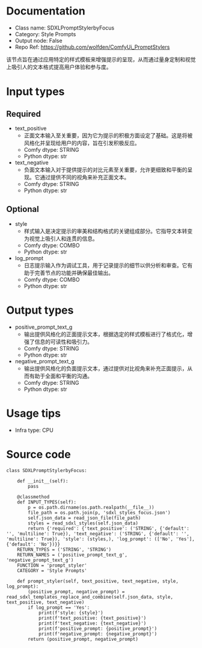 # Documentation
- Class name: SDXLPromptStylerbyFocus
- Category: Style Prompts
- Output node: False
- Repo Ref: https://github.com/wolfden/ComfyUi_PromptStylers

该节点旨在通过应用特定的样式模板来增强提示的呈现，从而通过量身定制和视觉上吸引人的文本格式提高用户体验和参与度。

# Input types
## Required
- text_positive
    - 正面文本输入至关重要，因为它为提示的积极方面设定了基础。这是将被风格化并呈现给用户的内容，旨在引发积极反应。
    - Comfy dtype: STRING
    - Python dtype: str
- text_negative
    - 负面文本输入对于提供提示的对比元素至关重要，允许更细致和平衡的呈现。它通过提供不同的视角来补充正面文本。
    - Comfy dtype: STRING
    - Python dtype: str
## Optional
- style
    - 样式输入是决定提示的审美和结构格式的关键组成部分。它指导文本转变为视觉上吸引人和连贯的信息。
    - Comfy dtype: COMBO
    - Python dtype: str
- log_prompt
    - 日志提示输入作为调试工具，用于记录提示的细节以供分析和审查。它有助于完善节点的功能并确保最佳输出。
    - Comfy dtype: COMBO
    - Python dtype: str

# Output types
- positive_prompt_text_g
    - 输出提供风格化的正面提示文本，根据选定的样式模板进行了格式化，增强了信息的可读性和吸引力。
    - Comfy dtype: STRING
    - Python dtype: str
- negative_prompt_text_g
    - 输出提供风格化的负面提示文本，通过提供对比视角来补充正面提示，从而有助于全面和平衡的沟通。
    - Comfy dtype: STRING
    - Python dtype: str

# Usage tips
- Infra type: CPU

# Source code
```
class SDXLPromptStylerbyFocus:

    def __init__(self):
        pass

    @classmethod
    def INPUT_TYPES(self):
        p = os.path.dirname(os.path.realpath(__file__))
        file_path = os.path.join(p, 'sdxl_styles_focus.json')
        self.json_data = read_json_file(file_path)
        styles = read_sdxl_styles(self.json_data)
        return {'required': {'text_positive': ('STRING', {'default': '', 'multiline': True}), 'text_negative': ('STRING', {'default': '', 'multiline': True}), 'style': (styles,), 'log_prompt': (['No', 'Yes'], {'default': 'No'})}}
    RETURN_TYPES = ('STRING', 'STRING')
    RETURN_NAMES = ('positive_prompt_text_g', 'negative_prompt_text_g')
    FUNCTION = 'prompt_styler'
    CATEGORY = 'Style Prompts'

    def prompt_styler(self, text_positive, text_negative, style, log_prompt):
        (positive_prompt, negative_prompt) = read_sdxl_templates_replace_and_combine(self.json_data, style, text_positive, text_negative)
        if log_prompt == 'Yes':
            print(f'style: {style}')
            print(f'text_positive: {text_positive}')
            print(f'text_negative: {text_negative}')
            print(f'positive_prompt: {positive_prompt}')
            print(f'negative_prompt: {negative_prompt}')
        return (positive_prompt, negative_prompt)
```